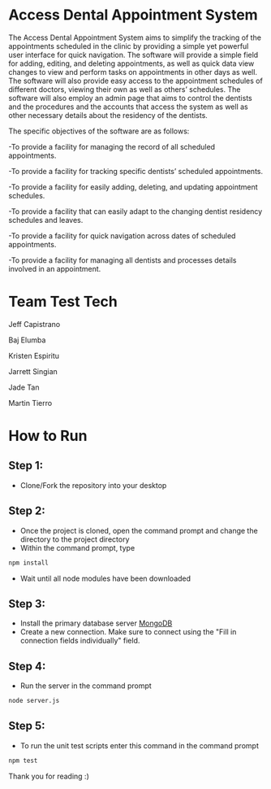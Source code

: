 # Access Dental Appointment System
The Access Dental Appointment System aims to simplify the tracking of the appointments scheduled in the clinic by providing a simple yet powerful user interface for quick navigation. The software will provide a simple field for adding, editing, and deleting appointments, as well as quick data view changes to view and perform tasks on appointments in other days as well. The software will also provide easy access to the appointment schedules of different doctors, viewing their own as well as others’ schedules. The software will also employ an admin page that aims to control the dentists and the procedures and the accounts that access the system as well as other necessary details about the residency of the dentists.

The specific objectives of the software are as follows:

-To provide a facility for managing the record of all scheduled appointments.

-To provide a facility for tracking specific dentists’ scheduled appointments.

-To provide a facility for easily adding, deleting, and updating appointment schedules.

-To provide a facility that can easily adapt to the changing dentist residency schedules and leaves.

-To provide a facility for quick navigation across dates of scheduled appointments.

-To provide a facility for managing all dentists and processes details involved in an appointment.



# Team Test Tech

Jeff Capistrano

Baj Elumba

Kristen Espiritu

Jarrett Singian

Jade Tan

Martin Tierro


# How to Run
Step 1:
- 
- Clone/Fork the repository into your desktop

Step 2:
- 
- Once the project is cloned, open the command prompt and change the directory to the project directory
- Within the command prompt, type
```bash
npm install
```
- Wait until all node modules have been downloaded

Step 3:
- 
- Install the primary database server [MongoDB](https://www.mongodb.com/try/download/compass)
- Create a new connection. Make sure to connect using the "Fill in connection fields individually" field.

Step 4:
- 
- Run the server in the command prompt
```bash
node server.js
```

Step 5:
-
- To run the unit test scripts enter this command in the command prompt
```bash
npm test
```



Thank you for reading :)
